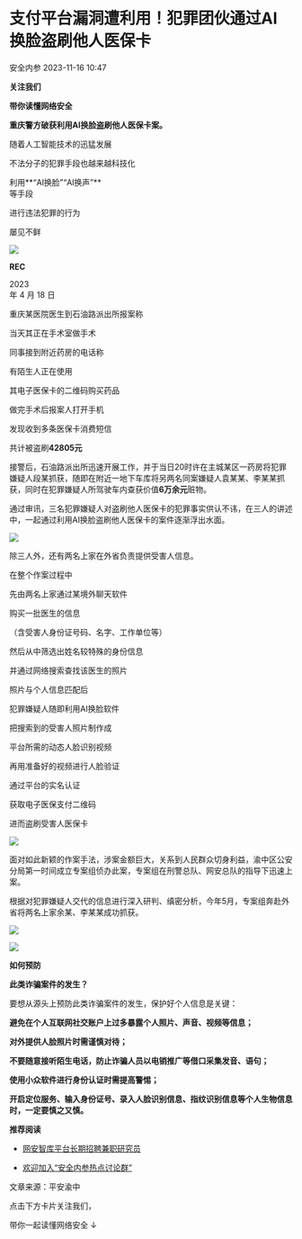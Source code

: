 #  支付平台漏洞遭利用！犯罪团伙通过AI换脸盗刷他人医保卡   
 安全内参   2023-11-16 10:47  
  
**关注我们**  
  
  
**带你读懂网络安全**  
  
  
  
**重庆警方破获利用AI换脸盗刷他人医保卡案。**  
  
  
随着人工智能技术的迅猛发展  
  
不法分子的犯罪手段也越来越科技化  
  
利用**“AI换脸”“AI换声”**  
等手段  
  
进行违法犯罪的行为  
  
屡见不鲜  
  
  
![](https://mmbiz.qpic.cn/sz_mmbiz_jpg/dazT1AOexX0mgEpGAibRSyNnRKqWwdvhok3120RJrb7tkh0bE5NuHSzS1Y1icK7hIlzqk9iaxkO0qDZ9B8CXPAXLg/640?wx_fmt=jpeg&wxfrom=5&wx_lazy=1&wx_co=1 "")  
  
**REC**  
  
  
2023   
年 4 月 18 日  
  
重庆某医院医生到石油路派出所报案称  
  
当天其正在手术室做手术  
  
同事接到附近药房的电话称  
  
有陌生人正在使用  
  
其电子医保卡的二维码购买药品  
  
做完手术后报案人打开手机  
  
发现收到多条医保卡消费短信  
  
共计被盗刷**42805元**  
  
  
接警后，石油路派出所迅速开展工作，并于当日20时许在主城某区一药房将犯罪嫌疑人段某抓获，随即在附近一地下车库将另两名同案嫌疑人袁某某、李某某抓获，同时在犯罪嫌疑人所驾驶车内查获价值**6万余元**赃物。  
  
  
通过审讯，三名犯罪嫌疑人对盗刷他人医保卡的犯罪事实供认不讳，在三人的讲述中，一起通过利用AI换脸盗刷他人医保卡的案件逐渐浮出水面。  
  
  
![](https://mmbiz.qpic.cn/sz_mmbiz_png/dazT1AOexX0mgEpGAibRSyNnRKqWwdvhooyZQzvicomPqodkiaJuKBz22T9ZibXm9HgV2OMnoiaLH5DraM3ZyQZhBKQ/640?wx_fmt=png&wxfrom=5&wx_lazy=1&wx_co=1 "")  
  
  
除三人外，还有两名上家在外省负责提供受害人信息。  
  
  
在整个作案过程中  
  
先由两名上家通过某境外聊天软件  
  
购买一批医生的信息  
  
（含受害人身份证号码、名字、工作单位等）  
  
然后从中筛选出姓名较特殊的身份信息  
  
并通过网络搜索查找该医生的照片  
  
  
照片与个人信息匹配后  
  
犯罪嫌疑人随即利用AI换脸软件  
  
把搜索到的受害人照片制作成  
  
平台所需的动态人脸识别视频  
  
再用准备好的视频进行人脸验证  
  
通过平台的实名认证  
  
获取电子医保支付二维码  
  
进而盗刷受害人医保卡  
  
  
![](https://mmbiz.qpic.cn/sz_mmbiz_png/dazT1AOexX0mgEpGAibRSyNnRKqWwdvhonAXJXNndXuFSw0ZJc2dCJHvmtzgdHz6GIM77D5Oh91wrMbMIyND9EQ/640?wx_fmt=png&wxfrom=5&wx_lazy=1&wx_co=1 "")  
  
  
面对如此新颖的作案手法，涉案金额巨大，关系到人民群众切身利益，渝中区公安分局第一时间成立专案组侦办此案，专案组在刑警总队、网安总队的指导下迅速上案。  
  
  
根据对犯罪嫌疑人交代的信息进行深入研判、缜密分析，今年5月，专案组奔赴外省将两名上家余某、李某某成功抓获。  
  
  
![](https://mmbiz.qpic.cn/sz_mmbiz_png/dazT1AOexX0mgEpGAibRSyNnRKqWwdvhombhjsSQ2nYW1TNK0hXdQWKAKCKaHu7c1dVSZWoiadcUNtzoDWkIUEdQ/640?wx_fmt=png&wxfrom=5&wx_lazy=1&wx_co=1 "")  
  
  
![](https://mmbiz.qpic.cn/sz_mmbiz_gif/dazT1AOexX0mgEpGAibRSyNnRKqWwdvho5LwRR6aTsFCZkCMbQ9yBibnj7Mg2w1ViaKbOKzcpl5bxefpjX0rfFicuA/640?wx_fmt=gif&wxfrom=5&wx_lazy=1&wx_co=1 "")  
  
**如何预防**  
  
**此类诈骗案件的发生？**  
  
  
要想从源头上预防此类诈骗案件的发生，保护好个人信息是关键：  
  
**避免在个人互联网社交账户上过多暴露个人照片、声音、视频等信息；**  
  
  
**对外提供人脸照片时需谨慎对待；**  
  
  
**不要随意接听陌生电话，防止诈骗人员以电销推广等借口采集发音、语句；**  
  
  
**使用小众软件进行身份认证时需提高警惕；**  
  
  
**开启定位服务、输入身份证号、录入人脸识别信息、指纹识别信息等个人生物信息时，一定要慎之又慎。**  
  
  
  
  
**推荐阅读**  
- [网安智库平台长期招聘兼职研究员](http://mp.weixin.qq.com/s?__biz=MzI4NDY2MDMwMw==&mid=2247499450&idx=2&sn=2da3ca2e0b4d4f9f56ea7f7579afc378&chksm=ebfab99adc8d308c3ba6e7a74bd41beadf39f1b0e38a39f7235db4c305c06caa49ff63a0cc1d&scene=21#wechat_redirect)  
  
  
- [欢迎加入“安全内参热点讨论群”](https://mp.weixin.qq.com/s?__biz=MzI4NDY2MDMwMw==&mid=2247501251&idx=1&sn=8b6ebecbe80c1c72317948494f87b489&chksm=ebfa82e3dc8d0bf595d039e75b446e14ab96bf63cf8ffc5d553b58248dde3424fb18e6947440&token=525430415&lang=zh_CN&scene=21#wechat_redirect)  
  
  
  
  
  
  
文章来源：平安渝中  
  
  
点击下方卡片关注我们，  
  
带你一起读懂网络安全 ↓  
  
  
  
  
